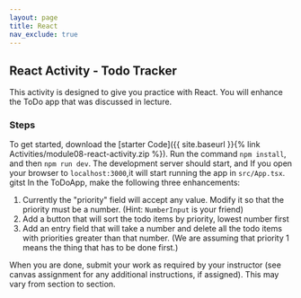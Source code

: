 ```yaml
---
layout: page
title: React
nav_exclude: true
---
```


## React Activity - Todo Tracker

This activity is designed to give you practice with React.  You will enhance the ToDo app that was discussed in lecture. 

### Steps

To get started, download the [starter Code]({{ site.baseurl }}{% link Activities/module08-react-activity.zip %}). Run the command `npm install`, and then `npm run dev`. The development server should start, and If you open your browser to `localhost:3000`,it will start running the app in `src/App.tsx`. 
gitst
In the ToDoApp, make the following three enhancements:

1. Currently the "priority" field will accept any value.  Modify it so that the priority must be a number.  (Hint: `NumberInput` is your friend)
2. Add a button that will sort the todo items by priority, lowest number first
3. Add an entry field that will take a number and delete all the todo items with priorities greater than that number.  (We are assuming that priority 1 means the thing that has to be done first.)

When you are done, submit your work as required by your instructor (see canvas assignment for any additional instructions, if assigned).  This may vary from section to section.
